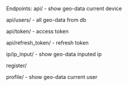 Endpoints:
api/            - show geo-data current device

api/users/      - all geo-data from db

api/token/      - access token

api/refresh_token/     - refresh token

ip/ip_input/     - show geo-data inputed ip

register/        

profile/         - show geo-data current user
